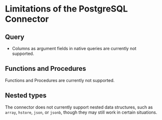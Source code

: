 # Limitations of the PostgreSQL Connector

## Query

- Columns as argument fields in native queries are currently not supported.

## Functions and Procedures

Functions and Procedures are currently not supported.

## Nested types

The connector does not currently support nested data structures, such as `array`, `hstore`, `json`, or `jsonb`, though
they may still work in certain situations.
